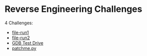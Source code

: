 # Reverse Engineering Challenges

4 Challenges: 
- [file-run1](file-run1.md)
- [file-run2](file-run2.md)
- [GDB Test Drive](GDB_Test_Drive.md)
- [patchme.py](patchme.py.md)
